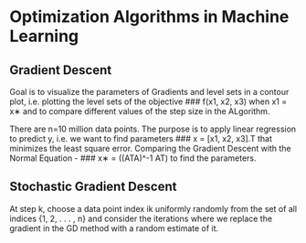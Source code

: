 # Optimization Algorithms in Machine Learning
 
## Gradient Descent 
Goal is to visualize the parameters of Gradients and level sets in a contour plot, i.e. plotting the level sets of the objective  ### f(x1, x2, x3)  when x1 = x∗ and to compare different values of the step size in the ALgorithm.

There are n=10 million data points. The purpose is to apply linear regression to predict y, i.e. we want to find parameters ### x = [x1, x2, x3].T that minimizes the least square error. Comparing the Gradient Descent with the Normal Equation - ### x∗ = ((ATA)^-1 AT) to find the parameters.




## Stochastic Gradient Descent
At step k, choose a data point index ik uniformly randomly from the set of all indices {1, 2, . . . , n} and consider the iterations
where we replace the gradient in the GD method with a random estimate of it.

